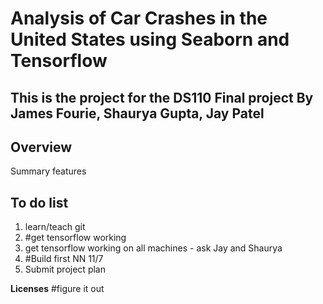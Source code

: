 Analysis of Car Crashes in the United States using Seaborn and Tensorflow  
========================================================================
 
This is the project for the DS110 Final project
By James Fourie, Shaurya Gupta, Jay Patel
-----------------------------------------------

Overview
--------
Summary 
features 


**To do list**
--------------
1. learn/teach git 
2. #get tensorflow working
3. get tensorflow working on all machines - ask Jay and Shaurya 
4. #Build first NN 11/7
5. Submit project plan


**Licenses**
#figure it out 
